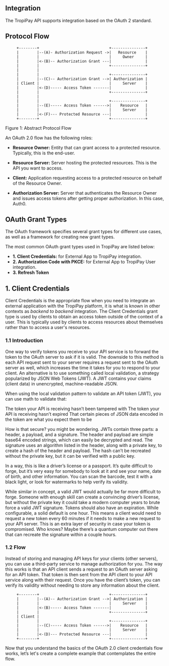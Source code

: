 ## Integration

The TropiPay API supports integration based on the OAuth 2 standard. 

## Protocol Flow

```
     +--------+                               +---------------+
     |        |--(A)- Authorization Request ->|   Resource    |
     |        |                               |     Owner     |
     |        |<-(B)-- Authorization Grant ---|               |
     |        |                               +---------------+
     |        |
     |        |                               +---------------+
     |        |--(C)-- Authorization Grant -->| Authorization |
     | Client |                               |     Server    |
     |        |<-(D)----- Access Token -------|               |
     |        |                               +---------------+
     |        |
     |        |                               +---------------+
     |        |--(E)----- Access Token ------>|    Resource   |
     |        |                               |     Server    |
     |        |<-(F)--- Protected Resource ---|               |
     +--------+                               +---------------+
```
Figure 1: Abstract Protocol Flow

An OAuth 2.0 flow has the following roles:

- **Resource Owner:** Entity that can grant access to a protected resource. Typically, this is the end-user.

- **Resource Server:** Server hosting the protected resources. This is the API you want to access.

- **Client:** Application requesting access to a protected resource on behalf of the Resource Owner.

- **Authorization Server:** Server that authenticates the Resource Owner and issues access tokens after getting proper authorization. In this case, Auth0.

## OAuth Grant Types

The OAuth framework specifies several grant types for different use cases, as well as a framework for creating new grant types.

The most common OAuth grant types used in TropiPay are listed below:
- **1. Client Credentials:** for External App to TropiPay integration. 
- **2. Authorization Code with PKCE:** for External App to TropiPay User integration.
- **3. Refresh Token**

## 1. Client Credentials

Client Credentials is the appropriate flow when you need to integrate an external application with the TropiPay platform, it is what is known in other contexts as *backend to backend* integration. The Client Credentials grant type is used by clients to obtain an access token outside of the context of a user. This is typically used by clients to access resources about themselves rather than to access a user's resources.

### 1.1 Introduction
One way to verify tokens you receive to your API service is to forward the token to the OAuth server to ask if it is valid. The downside to this method is each API request sent to your server requires a request sent to the OAuth server as well, which increases the time it takes for you to respond to your client. An alternative is to use something called local validation, a strategy popularized by JSON Web Tokens (JWT). A JWT contains your claims (client data) in unencrypted, machine-readable JSON.

When using the local validation pattern to validate an API token (JWT), you can use math to validate that:

The token your API is receiving hasn’t been tampered with The token your API is receiving hasn’t expired That certain pieces of JSON data encoded in the token are what you expect them to be

How is that secure? you might be wondering. JWTs contain three parts: a header, a payload, and a signature. The header and payload are simple base64 encoded strings, which can easily be decrypted and read. The signature uses an algorithm listed in the header, along with a private key, to create a hash of the header and payload. The hash can’t be recreated without the private key, but it can be verified with a public key.

In a way, this is like a driver’s license or a passport. It’s quite difficult to forge, but it’s very easy for somebody to look at it and see your name, date of birth, and other information. You can scan the barcode, test it with a black light, or look for watermarks to help verify its validity.

While similar in concept, a valid JWT would actually be far more difficult to forge. Someone with enough skill can create a convincing driver’s license, but without the private key it could take a modern computer years to brute force a valid JWT signature. Tokens should also have an expiration. While configurable, a solid default is one hour. This means a client would need to request a new token every 60 minutes if it needs to make a new request to your API server. This is an extra layer of security in case your token is compromised. Who knows? Maybe there’s a quantum computer out there that can recreate the signature within a couple hours.

### 1.2 Flow
Instead of storing and managing API keys for your clients (other servers), you can use a third-party service to manage authorization for you. The way this works is that an API client sends a request to an OAuth server asking for an API token. That token is then sent from the API client to your API service along with their request. Once you have the client’s token, you can verify its validity without needing to store any information about the client.

```
     +--------+                               +---------------+
     |        |--(A)-- Authorization Grant -->| Authorization |
     |        |                               |     Server    |
     |        |<-(B)----- Access Token -------|               |
     |        |                               +---------------+
     | Client |
     |        |                               +---------------+
     |        |--(C)----- Access Token ------>|    Resource   |
     |        |                               |     Server    |
     |        |<-(D)--- Protected Resource ---|               |
     +--------+                               +---------------+
```

Now that you understand the basics of the OAuth 2.0 client credentials flow works, let’s let's create a complete example that contemplates the entire flow.

